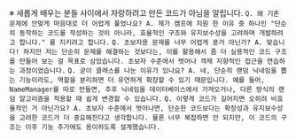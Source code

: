 ※ 새롭게 배우는 분들 사이에서 자랑하려고 만든 코드가 아님을 알립니다.
``
Q. 왜 기존 문제에 안맞게 마음대로 더 어렵게 풀었나요?
A. 제가 캠프에 지원 한 이유 중 하나인 "단순히 동작하는 코드를 작성하는 것이 아니라, 효율적인 구조와 유지보수성을 고려하며 개발하려고 합니다." 를 지키려고 합니다.
``
``
Q. 초보자용 문제를 너무 어렵게 푼거 아닌가?
A. 맞습니다! 하지만 저는 단순히 문제를 해결하는 것보다는, 이를 활용해서 좀 더 실용적인 코드 구조를 만들어 보는 걸 목표로 삼았습니다. 초보자 수준에서 벗어나 객체 지향적인 접근을 연습하는 과정이었습니다.
``
``
Q. 굳이 클래스를 나눈 이유가 있나요?
A. 네, 단순히 랜덤 닉네임을 뽑는 기능이라도, 역할을 분리하면 더 유연하게 확장할 수 있기 때문입니다. 예를 들어, NameManager를 따로 만들면, 추후 닉네임을 데이터베이스에서 가져오거나, 다른 방식의 랜덤 알고리즘을 적용할 때 쉽게 변경할 수 있습니다.
``
``
Q. 이렇게 코드가 길어지면 오히려 비효율적인 거 아닌가요?
A. 초보자 수준에서 벗어나면, 단순한 코드보다는 확장성과 유지보수성을 고려한 코드가 더 중요해진다고 생각합니다. 물론 너무 복잡하면 안 되지만, 이 코드의 구조는 이후 기능 추가에도 용이하도록 설계했습니다.
``
